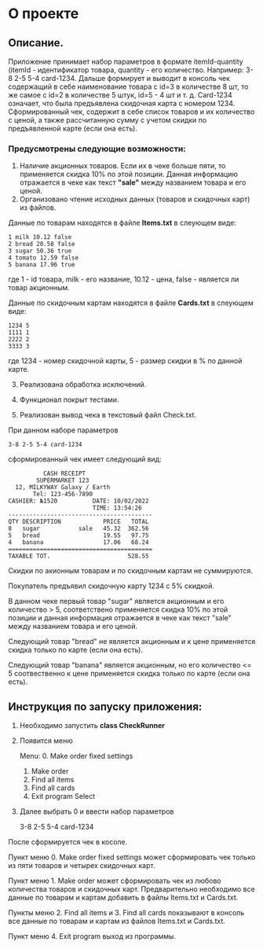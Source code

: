 # О проекте

## Описание.

Приложение принимает набор параметров в формате itemId-quantity (itemId - идентификатор товара, 
quantity - его количество. Например: 3-8 2-5 5-4 card-1234.
Дальше формирует и выводит в консоль чек содержащий в себе наименование товара с id=3 в количестве 8 шт, 
то же самое с id=2 в количестве 5 штук, id=5 - 4 шт и т. д. 
Card-1234 означает, что была предъявлена скидочная карта с номером 1234. 
Сформированный чек, содержит в себе список товаров и их количество с ценой, 
а также рассчитанную сумму с учетом скидки по предъявленной карте (если она есть).

### Предусмотрены следующие возможности:

1. Наличие акционных товаров. 
Если их в чеке больше пяти, то применяется скидка 10% по этой позиции. 
Данная информацию отражается в чеке как текст **"sale"** между названием товара и его ценой.
2. Организовано чтение исходных данных (товаров и скидочных карт) из файлов.

Данные по товарам находятся в файле **Items.txt** в слеующем виде:

    1 milk 10.12 false
    2 bread 20.58 false
    3 sugar 50.36 true
    4 tomato 12.59 false
    5 banana 17.96 true 

где 1 - id товара, milk - его название, 10.12 - цена, false - является ли товар акционным.

Данные по скидочным картам находятся в файле **Cards.txt** в слеующем виде:

    1234 5
    1111 1
    2222 2
    3333 3

где 1234 - номер скидочной карты, 5 - размер скидки в % по данной карте.

3. Реализована обработка исключений.

4. Функционал покрыт тестами.

5. Реализован вывод чека в текстовый файл Check.txt.

При данном наборе параметров 

    3-8 2-5 5-4 card-1234
сформированный чек имеет следующий вид:

              CASH RECEIPT
            SUPERMARKET 123
      12, MILKYWAY Galaxy / Earth
           Tel: 123-456-7890
    CASHIER: №1520          DATE: 10/02/2022
                            TIME: 13:54:26
    -----------------------------------------
    QTY DESCRIPTION            PRICE   TOTAL
    8   sugar           sale   45.32  362.56
    5   bread                  19.55   97.75
    4   banana                 17.06   68.24
    =========================================
    TAXABLE TOT.                      528.55

Скидки по акионным товарам и по скидочным картам не суммируются.

Покупатель предъявил скидочную карту 1234 с 5% скидкой.

В данном чеке первый товар "sugar" является акционным и его количество > 5,
соответствено применяется скидка 10% по этой позиции и
данная информация отражается в чеке как текст "sale" между названием товара и его ценой.

Следующий товар "bread" не является акционным и к цене применяется скидка
только по карте (если она есть).

Следующий товар "banana" является акционным, но его количество <= 5
соотвественно к цене применяется скидка только по карте (если она есть).

## Инструкция по запуску приложения:
1. Необходимо запустить **class CheckRunner**
2. Появится меню
    

    Menu:
    0. Make order fixed settings
    1. Make order
    2. Find all items
    3. Find all cards
    4. Exit program
    Select 

4. Далее выбрать 0 и ввести набор параметров 


    3-8 2-5 5-4 card-1234

После сформируется чек в косоле.

Пункт меню 0. Make order fixed settings 
может сформировать чек только из пяти товаров и четырех скидочных карт.

Пункт меню 1. Make order
может сформировать чек из любово количества товаров и скидочных карт.
Предварительно необходимо все данные по товарам и картам 
добавить в файлы Items.txt и Cards.txt.

Пункты меню 2. Find all items и 3. Find all cards
показывают в консоль все данные по товарам и картам
из файлов Items.txt и Cards.txt.

Пункт меню 4. Exit program выход из программы.